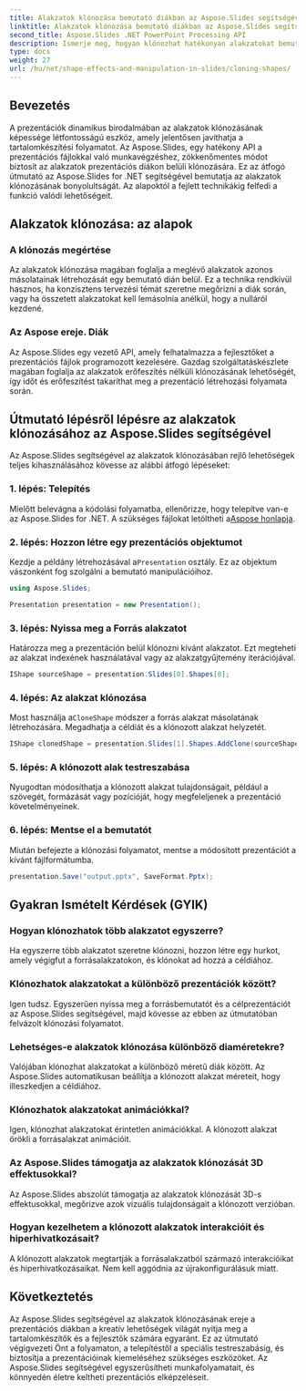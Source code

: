```yaml
---
title: Alakzatok klónozása bemutató diákban az Aspose.Slides segítségével
linktitle: Alakzatok klónozása bemutató diákban az Aspose.Slides segítségével
second_title: Aspose.Slides .NET PowerPoint Processing API
description: Ismerje meg, hogyan klónozhat hatékonyan alakzatokat bemutató diákban az Aspose.Slides API segítségével. Könnyedén hozhat létre dinamikus prezentációkat. Fedezze fel a részletes útmutatót, a GYIK-et és sok mást.
type: docs
weight: 27
url: /hu/net/shape-effects-and-manipulation-in-slides/cloning-shapes/
---
```


## Bevezetés

A prezentációk dinamikus birodalmában az alakzatok klónozásának képessége létfontosságú eszköz, amely jelentősen javíthatja a tartalomkészítési folyamatot. Az Aspose.Slides, egy hatékony API a prezentációs fájlokkal való munkavégzéshez, zökkenőmentes módot biztosít az alakzatok prezentációs diákon belüli klónozására. Ez az átfogó útmutató az Aspose.Slides for .NET segítségével bemutatja az alakzatok klónozásának bonyolultságát. Az alapoktól a fejlett technikákig felfedi a funkció valódi lehetőségeit.

## Alakzatok klónozása: az alapok

### A klónozás megértése

Az alakzatok klónozása magában foglalja a meglévő alakzatok azonos másolatainak létrehozását egy bemutató dián belül. Ez a technika rendkívül hasznos, ha konzisztens tervezési témát szeretne megőrizni a diák során, vagy ha összetett alakzatokat kell lemásolnia anélkül, hogy a nulláról kezdené.

### Az Aspose ereje. Diák

Az Aspose.Slides egy vezető API, amely felhatalmazza a fejlesztőket a prezentációs fájlok programozott kezelésére. Gazdag szolgáltatáskészlete magában foglalja az alakzatok erőfeszítés nélküli klónozásának lehetőségét, így időt és erőfeszítést takaríthat meg a prezentáció létrehozási folyamata során.

## Útmutató lépésről lépésre az alakzatok klónozásához az Aspose.Slides segítségével

Az Aspose.Slides segítségével az alakzatok klónozásában rejlő lehetőségek teljes kihasználásához kövesse az alábbi átfogó lépéseket:

### 1. lépés: Telepítés

 Mielőtt belevágna a kódolási folyamatba, ellenőrizze, hogy telepítve van-e az Aspose.Slides for .NET. A szükséges fájlokat letöltheti a[Aspose honlapja](https://releases.aspose.com/slides/net/).

### 2. lépés: Hozzon létre egy prezentációs objektumot

 Kezdje a példány létrehozásával a`Presentation` osztály. Ez az objektum vászonként fog szolgálni a bemutató manipulációihoz.

```csharp
using Aspose.Slides;

Presentation presentation = new Presentation();
```

### 3. lépés: Nyissa meg a Forrás alakzatot

Határozza meg a prezentáción belül klónozni kívánt alakzatot. Ezt megteheti az alakzat indexének használatával vagy az alakzatgyűjtemény iterációjával.

```csharp
IShape sourceShape = presentation.Slides[0].Shapes[0];
```

### 4. lépés: Az alakzat klónozása

 Most használja a`CloneShape` módszer a forrás alakzat másolatának létrehozására. Megadhatja a céldiát és a klónozott alakzat helyzetét.

```csharp
IShape clonedShape = presentation.Slides[1].Shapes.AddClone(sourceShape, x, y, width, height);
```

### 5. lépés: A klónozott alak testreszabása

Nyugodtan módosíthatja a klónozott alakzat tulajdonságait, például a szövegét, formázását vagy pozícióját, hogy megfeleljenek a prezentáció követelményeinek.

### 6. lépés: Mentse el a bemutatót

Miután befejezte a klónozási folyamatot, mentse a módosított prezentációt a kívánt fájlformátumba.

```csharp
presentation.Save("output.pptx", SaveFormat.Pptx);
```

## Gyakran Ismételt Kérdések (GYIK)

### Hogyan klónozhatok több alakzatot egyszerre?

Ha egyszerre több alakzatot szeretne klónozni, hozzon létre egy hurkot, amely végigfut a forrásalakzatokon, és klónokat ad hozzá a céldiához.

### Klónozhatok alakzatokat a különböző prezentációk között?

Igen tudsz. Egyszerűen nyissa meg a forrásbemutatót és a célprezentációt az Aspose.Slides segítségével, majd kövesse az ebben az útmutatóban felvázolt klónozási folyamatot.

### Lehetséges-e alakzatok klónozása különböző diaméretekre?

Valójában klónozhat alakzatokat a különböző méretű diák között. Az Aspose.Slides automatikusan beállítja a klónozott alakzat méreteit, hogy illeszkedjen a céldiához.

### Klónozhatok alakzatokat animációkkal?

Igen, klónozhat alakzatokat érintetlen animációkkal. A klónozott alakzat örökli a forrásalakzat animációit.

### Az Aspose.Slides támogatja az alakzatok klónozását 3D effektusokkal?

Az Aspose.Slides abszolút támogatja az alakzatok klónozását 3D-s effektusokkal, megőrizve azok vizuális tulajdonságait a klónozott verzióban.

### Hogyan kezelhetem a klónozott alakzatok interakcióit és hiperhivatkozásait?

A klónozott alakzatok megtartják a forrásalakzatból származó interakcióikat és hiperhivatkozásaikat. Nem kell aggódnia az újrakonfigurálásuk miatt.

## Következtetés

Az Aspose.Slides segítségével az alakzatok klónozásának ereje a prezentációs diákban a kreatív lehetőségek világát nyitja meg a tartalomkészítők és a fejlesztők számára egyaránt. Ez az útmutató végigvezeti Önt a folyamaton, a telepítéstől a speciális testreszabásig, és biztosítja a prezentációinak kiemeléséhez szükséges eszközöket. Az Aspose.Slides segítségével egyszerűsítheti munkafolyamatait, és könnyedén életre keltheti prezentációs elképzeléseit.